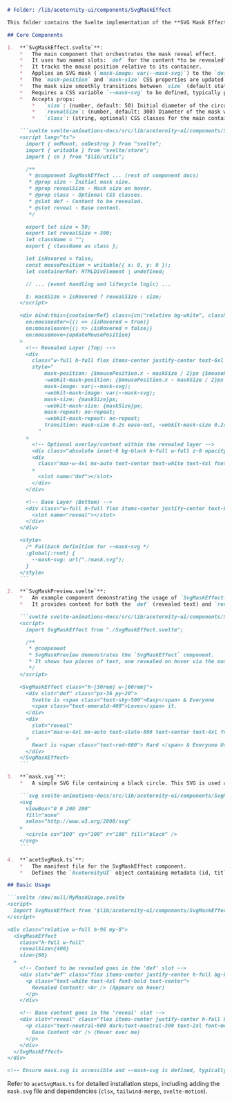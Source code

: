 ```markdown
# Folder: /lib/aceternity-ui/components/SvgMaskEffect

This folder contains the Svelte implementation of the **SVG Mask Effect**, a component that creates a reveal effect where content in one layer is shown through a circular mask that follows the mouse cursor over another layer.

## Core Components

1.  **`SvgMaskEffect.svelte`**:
    *   The main component that orchestrates the mask reveal effect.
    *   It uses two named slots: `def` for the content *to be revealed* (typically the top layer, initially hidden except within the mask) and `reveal` for the *base content* (initially visible).
    *   It tracks the mouse position relative to its container.
    *   Applies an SVG mask (`mask-image: var(--mask-svg)`) to the `def` slot's container.
    *   The `mask-position` and `mask-size` CSS properties are updated dynamically based on mouse position and hover state.
    *   The mask size smoothly transitions between `size` (default state) and `revealSize` (hover state).
    *   Requires a CSS variable `--mask-svg` to be defined, typically pointing to `mask.svg`. The component includes a fallback style definition, but it's often set globally or via the build process as indicated in `acetSvgMask.ts`.
    *   Accepts props:
        *   `size`: (number, default: 50) Initial diameter of the circular mask in pixels.
        *   `revealSize`: (number, default: 300) Diameter of the mask when hovered.
        *   `class`: (string, optional) CSS classes for the main container.

    ```svelte svelte-animations-docs/src/lib/aceternity-ui/components/SvgMaskEffect/SvgMaskEffect.svelte
    <script lang="ts">
      import { onMount, onDestroy } from "svelte";
      import { writable } from "svelte/store";
      import { cn } from "$lib/utils";

      /**
       * @component SvgMaskEffect ... (rest of component docs)
       * @prop size - Initial mask size.
       * @prop revealSize - Mask size on hover.
       * @prop class - Optional CSS classes.
       * @slot def - Content to be revealed.
       * @slot reveal - Base content.
       */

      export let size = 50;
      export let revealSize = 300;
      let className = "";
      export { className as class };

      let isHovered = false;
      const mousePosition = writable({ x: 0, y: 0 });
      let containerRef: HTMLDivElement | undefined;

      // ... (event handling and lifecycle logic) ...

      $: maskSize = isHovered ? revealSize : size;
    </script>

    <div bind:this={containerRef} class={cn("relative bg-white", className)}
      on:mouseenter={() => (isHovered = true)}
      on:mouseleave={() => (isHovered = false)}
      on:mousemove={updateMousePosition}
    >
      <!-- Revealed Layer (Top) -->
      <div
        class="w-full h-full flex items-center justify-center text-6xl absolute bg-black text-white bg-grid-white/[0.2]"
        style="
            mask-position: {$mousePosition.x - maskSize / 2}px {$mousePosition.y - maskSize / 2}px;
            -webkit-mask-position: {$mousePosition.x - maskSize / 2}px {$mousePosition.y - maskSize / 2}px;
            mask-image: var(--mask-svg);
            -webkit-mask-image: var(--mask-svg);
            mask-size: {maskSize}px;
            -webkit-mask-size: {maskSize}px;
            mask-repeat: no-repeat;
            -webkit-mask-repeat: no-repeat;
            transition: mask-size 0.2s ease-out, -webkit-mask-size 0.2s ease-out;
          "
      >
        <!-- Optional overlay/content within the revealed layer -->
        <div class="absolute inset-0 bg-black h-full w-full z-0 opacity-50" />
        <div
          class="max-w-4xl mx-auto text-center text-white text-4xl font-bold relative z-20"
        >
          <slot name="def"></slot>
        </div>
      </div>

      <!-- Base Layer (Bottom) -->
      <div class="w-full h-full flex items-center justify-center text-black dark:text-white">
        <slot name="reveal"></slot>
      </div>
    </div>

    <style>
      /* Fallback definition for --mask-svg */
      :global(:root) {
        --mask-svg: url("./mask.svg");
      }
    </style>
    ```

2.  **`SvgMaskPreview.svelte`**:
    *   An example component demonstrating the usage of `SvgMaskEffect.svelte`.
    *   It provides content for both the `def` (revealed text) and `reveal` (base text) slots.

    ```svelte svelte-animations-docs/src/lib/aceternity-ui/components/SvgMaskEffect/SvgMaskPreview.svelte
    <script>
      import SvgMaskEffect from "./SvgMaskEffect.svelte";

      /**
       * @component
       * SvgMaskPreview demonstrates the `SvgMaskEffect` component.
       * It shows two pieces of text, one revealed on hover via the mask.
       */
    </script>

    <SvgMaskEffect class="h-[30rem] w-[60rem]">
      <div slot="def" class="px-36 py-20">
        Svelte is <span class="text-sky-500">Easy</span> & Everyone
        <span class="text-emerald-400">Loves</span> it.
      </div>
      <div
        slot="reveal"
        class="max-w-4xl mx-auto text-slate-800 text-center text-4xl font-bold"
      >
        React is <span class="text-red-600"> Hard </span> & Everyone Uses it.
      </div>
    </SvgMaskEffect>
    ```

3.  **`mask.svg`**:
    *   A simple SVG file containing a black circle. This SVG is used as the `mask-image` by the `SvgMaskEffect` component. The black area defines where the `def` content will be visible.

    ```svg svelte-animations-docs/src/lib/aceternity-ui/components/SvgMaskEffect/mask.svg
    <svg
      viewBox="0 0 200 200"
      fill="none"
      xmlns="http://www.w3.org/2000/svg"
    >
      <circle cx="100" cy="100" r="100" fill="black" />
    </svg>
    ```

4.  **`acetSvgMask.ts`**:
    *   The manifest file for the SvgMaskEffect component.
    *   Defines the `AceternityUI` object containing metadata (id, title, description, tags), preview component (`SvgMaskPreview`), and installation instructions. Critically, it includes the step to add the `mask.svg` file and potentially configure the `--mask-svg` CSS variable.

## Basic Usage

```svelte /dev/null/MyMaskUsage.svelte
<script>
  import SvgMaskEffect from '$lib/aceternity-ui/components/SvgMaskEffect/SvgMaskEffect.svelte';
</script>

<div class="relative w-full h-96 my-8">
  <SvgMaskEffect
    class="h-full w-full"
    revealSize={400}
    size={60}
  >
    <!-- Content to be revealed goes in the 'def' slot -->
    <div slot="def" class="flex items-center justify-center h-full bg-blue-500">
      <p class="text-white text-4xl font-bold text-center">
        Revealed Content! <br /> (Appears on hover)
      </p>
    </div>

    <!-- Base content goes in the 'reveal' slot -->
    <div slot="reveal" class="flex items-center justify-center h-full bg-neutral-200 dark:bg-neutral-800">
      <p class="text-neutral-600 dark:text-neutral-300 text-2xl font-medium text-center">
        Base Content <br /> (Hover over me)
      </p>
    </div>
  </SvgMaskEffect>
</div>

<!-- Ensure mask.svg is accessible and --mask-svg is defined, typically via acetSvgMask.ts instructions -->
```

Refer to `acetSvgMask.ts` for detailed installation steps, including adding the `mask.svg` file and dependencies (`clsx`, `tailwind-merge`, `svelte-motion`).
```